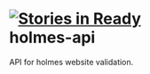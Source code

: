 [![Stories in Ready](https://badge.waffle.io/heynemann/holmes-api.png?label=ready)](https://waffle.io/heynemann/holmes-api)  
holmes-api
==========

API for holmes website validation.

